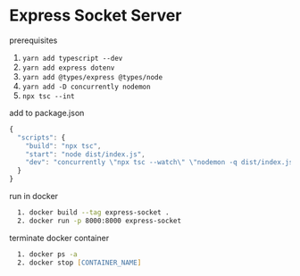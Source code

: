 # Express Socket Server

prerequisites

1. `yarn add typescript --dev`
2. `yarn add express dotenv`
3. `yarn add @types/express @types/node`
4. `yarn add -D concurrently nodemon`
5. `npx tsc --int`

add to package.json

```js
{
  "scripts": {
    "build": "npx tsc",
    "start": "node dist/index.js",
    "dev": "concurrently \"npx tsc --watch\" \"nodemon -q dist/index.js\""
  }
}
```

run in docker
```zsh
  1. docker build --tag express-socket .
  2. docker run -p 8000:8000 express-socket  
```

terminate docker container 
```zsh
  1. docker ps -a
  2. docker stop [CONTAINER_NAME]
```
